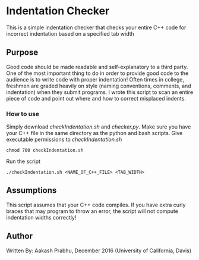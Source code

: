 # Indentation Checker

This is a simple indentation checker that checks your entire C++ code for incorrect indentation based on a specified tab width

## Purpose

Good code should be made readable and self-explanatory to a third party. One of the most important thing to do in order to provide good code to the audience is to write code with proper indentation! Often times in college, freshmen are graded heavily on style (naming conventions, comments, and indentation) when they submit programs. I wrote this script to scan an entire piece of code and point out where and how to correct misplaced indents.

### How to use

Simply download *checkIndentation.sh* and *checker.py*. Make sure you have your C++ file in the same directory as the python and bash scripts. Give executable permissions to *checkIndentation.sh*

```
chmod 700 checkIndentation.sh
```

Run the script

```
./checkIndentation.sh <NAME_OF_C++_FILE> <TAB_WIDTH>
```

## Assumptions

This script assumes that your C++ code compiles. If you have extra curly braces that may program to throw an error, the script will not compute indentation widths correctly!

## Author

Written By: Aakash Prabhu, December 2016 (University of California, Davis)
